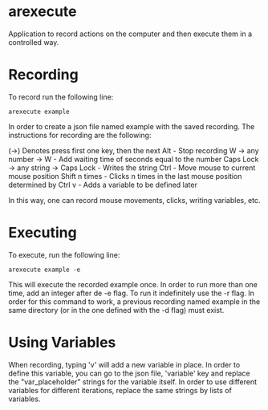 # arexecute
Application to record actions on the computer and then execute them in a controlled way.

# Recording

To record run the following line:

`arexecute example`

In order to create a json file named example with the saved recording.
The instructions for recording are the following:

(->) Denotes press first one key, then the next
                  Alt                - Stop recording
         W -> any number -> W        - Add waiting time of seconds equal to the number
Caps Lock -> any string -> Caps Lock - Writes the string
                  Ctrl               - Move mouse to current mouse position
            Shift n times            - Clicks n times in the last mouse position determined by Ctrl
                   v                  - Adds a variable to be defined later
            
In this way, one can record mouse movements, clicks, writing variables, etc.

# Executing

To execute, run the following line:

`arexecute example -e`

This will execute the recorded example once. In order to run more than one time, add an integer after de -e flag.
To run it indefinitely use the -r flag. In order for this command to work, a previous recording named example in the same
directory (or in the one defined with the -d flag) must exist.

# Using Variables

When recording, typing 'v' will add a new variable in place. In order to define this variable, you can go to the json file, 'variable' key
and replace the "var_placeholder" strings for the variable itself. In order to use different variables for different iterations, replace
the same strings by lists of variables.
